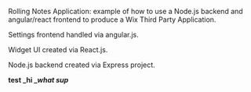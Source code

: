 Rolling Notes Application: example of how to use a Node.js backend and 
angular/react frontend to produce a Wix Third Party Application.

Settings frontend handled via angular.js.

Widget UI created via React.js.

Node.js backend created via Express project.


**test **_hi _**_what sup_**